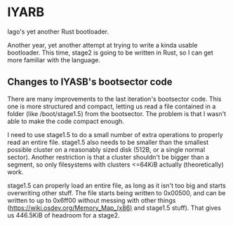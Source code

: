 # IYARB
Iago's yet another Rust bootloader.

Another year, yet another attempt at trying to write a kinda usable bootloader.
This time, stage2 is going to be written in Rust, so I can get more familiar
with the language.

## Changes to IYASB's bootsector code
There are many improvements to the last iteration's bootsector code. This one is
more structured and compact, letting us read a file contained in a folder (like
/boot/stage1.5) from the bootsector. The problem is that I wasn't able to make
the code compact enough.

I need to use stage1.5 to do a small number of extra operations to properly read
an entire file. stage1.5 also needs to be smaller than the smallest possible
cluster on a reasonably sized disk (512B, or a single normal sector). Another
restriction is that a cluster shouldn't be bigger than a segment, so only
filesystems with clusters <=64KiB actually (theoretically) work.

stage1.5 can properly load an entire file, as long as it isn't too big and
starts overwriting other stuff. The file starts being written to 0x00500, and
can be written to up to 0x6ff00 without messing with other things
(https://wiki.osdev.org/Memory_Map_(x86) and stage1.5 stuff). That gives us
446.5KiB of headroom for a stage2.
